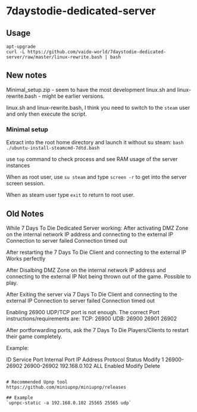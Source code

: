 # 7daystodie-dedicated-server
## Usage 
```
apt-upgrade
curl -L https://github.com/vaido-world/7daystodie-dedicated-server/raw/master/linux-rewrite.bash | bash
```



## New notes

Minimal_setup.zip - seem to have the most development
linux.sh and linux-rewrite.bash - might be earlier versions.

linux.sh and linux-rewrite.bash, I think you need to switch to the `steam` user and only then execute the script.



### Minimal setup
Extract into the root home directory
and launch it without su steam:
`bash ./ubuntu-install-steamcmd-7dtd.bash`

use `top` command to check process and see RAM usage of the server instances 

When as root user, use `su steam` and type `screen -r` to get into the server screen session.

When as steam user type `exit` to return to root user.


## Old Notes

While 7 Days To Die Dedicated Server working:
After activating DMZ Zone on the internal network IP address and connecting to the external IP
Connection to server failed
Connection timed out

After restarting the 7 Days To Die Client and connecting to the external IP
Works perfectly

After Disalbing DMZ Zone on the internal network IP address and connecting to the external IP
Not being thrown out of the game. Possible to play.

After Exiting the server via 7 Days To Die Client and connecting to the external IP
Connection to server failed
Connection timed out


Enabling 26900 UDP/TCP port is not enough.
The correct Port instructions/requirements are:
TCP: 26900
UDB: 26900 26901 26902

After portforwarding ports, ask the 7 Days To Die Players/Clients to restart their game completely.


Example:


ID	Service Port	Internal Port	IP Address	Protocol	Status	Modify
1	26900-26902	26900-26902	192.168.0.102	ALL	Enabled	Modify Delete
```

# Recommended Upnp tool 
https://github.com/miniupnp/miniupnp/releases

## Example
`upnpc-static -a 192.168.0.102 25565 25565 udp`
